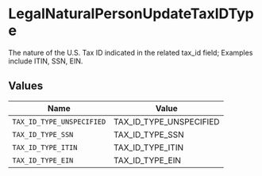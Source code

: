 # LegalNaturalPersonUpdateTaxIDType

The nature of the U.S. Tax ID indicated in the related tax_id field; Examples include ITIN, SSN, EIN.


## Values

| Name                      | Value                     |
| ------------------------- | ------------------------- |
| `TAX_ID_TYPE_UNSPECIFIED` | TAX_ID_TYPE_UNSPECIFIED   |
| `TAX_ID_TYPE_SSN`         | TAX_ID_TYPE_SSN           |
| `TAX_ID_TYPE_ITIN`        | TAX_ID_TYPE_ITIN          |
| `TAX_ID_TYPE_EIN`         | TAX_ID_TYPE_EIN           |